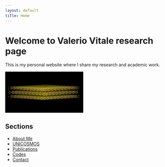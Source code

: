 ```yaml
---
layout: default
title: Home
---
```


# Welcome to Valerio Vitale research page

This is my personal website where I share my research and academic work.

<img src="/images/slowed_down_looping_tmd_gif.gif" alt="Research GIF" width="50%" />


## Sections
- [About Me](about.md)
- [UNICOSMOS](unicosmos.md)
- [Publications](publications.md)
- [Codes](codes.md)
- [Contact](contact.md)


